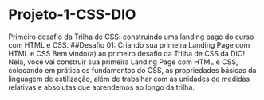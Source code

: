 # Projeto-1-CSS-DIO
Primeiro desafio da Trilha de CSS: construindo uma landing page do curso com HTML e CSS.
##Desafio 01: Criando sua primeira Landing Page com HTML e CSS
Bem vindo(a) ao primeiro desafio da Trilha de CSS da DIO! Nela, você vai construir sua primeira Landing Page com HTML e CSS, colocando em prática os fundamentos do CSS, as propriedades básicas da linguagem de estilização, além de trabalhar com as unidades de medidas relativas e absolutas que aprendemos ao longo da trilha.
